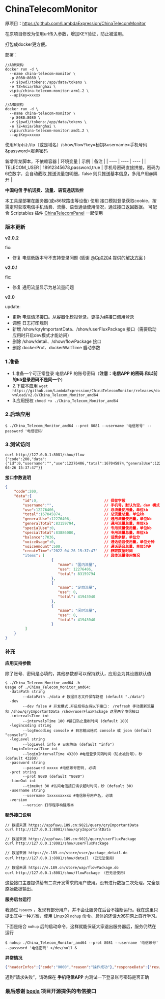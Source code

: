 # ChinaTelecomMonitor 

原项目：https://github.com/LambdaExpression/ChinaTelecomMonitor

在原项目修改为使用url传入参数，增加KEY验证，防止被滥用。

打包成docker更方便。

部署：
```
//ARM架构
docker run -d \
  --name china-telecom-monitor \
  -p 8080:8080 \
  -v $(pwd)/tokens:/app/data/tokens \
  -e TZ=Asia/Shanghai \
  vipiu/china-telecom-monitor:arm1.2 \
  --apiKey=xxxxx

//AMD架构
docker run -d \
  --name china-telecom-monitor \
  -p 8080:8080 \
  -v $(pwd)/tokens:/app/data/tokens \
  -e TZ=Asia/Shanghai \
  vipiu/china-telecom-monitor:amd1.2 \
  --apiKey=xxxxx
```

使用http(s)://ip（或是域名）/show/flow?key=秘钥&username=手机号码&password=服务密码

新增青龙脚本，不依赖容器
|  环境变量   | 示例  | 备注  |
|  ----  | ----  | ----  |
| TELECOM_USER  | 18912345678,password,true | 手机号密码直接拼接，密码为6位数字，会自动截取,推送流量包明细，false 则只推送基本信息，多用户用@隔开 |


**中国电信 手机话费、流量、语音通话监控**

本工具是部署在服务器(或x86软路由等设备) 使用 接口模拟登录获取cookie，按需定时获取电信手机话费、流量、语音通话使用情况，通过接口返回数据。
可配合 Scriptables 插件 [ChinaTelecomPanel](https://lambdaexpression.github.io/ScriptablesComponent/ChinaTelecomPanel/) 一起使用


### 版本更新


**v2.0.2**

fix:
- 修复 电信低版本号不支持登录问题 (感谢 [@Cp0204](https://github.com/Cp0204) 提供的[解决方案](https://github.com/LambdaExpression/ChinaTelecomMonitor/issues/27#issuecomment-2954163738) )

**v2.0.1**

fix:
- 修复 通用流量显示为总流量问题

**v2.0**

update:
- 更新 电信请求接口。从容器化模拟登录，更换为纯接口调用登录
- 调整 日志打印规则
- 新增 /show/qryImportantData、/show/userFluxPackage 接口（需要启动应用时开启dev模式才能访问）
- 删除 /show/detail、/show/flowPackage 接口
- 删除 dockerProt、dockerWaitTime 启动参数

### 1.准备

- 1.准备一个可正常登录 电信APP 的账号密码（**注意：电信APP 的密码 和以前的h5登录密码不是同一个**）
- 2.下载本应用 `wget https://github.com/LambdaExpression/ChinaTelecomMonitor/releases/download/v2.0/China_Telecom_Monitor_amd64`
- 3.应用授权 `chmod +x ./China_Telecom_Monitor_amd64`

### 2.启动应用

```shell
$ ./China_Telecom_Monitor_amd64 --prot 8081 --username '电信账号' --password '电信密码'
```

### 3.测试访问

```shell
curl http://127.0.0.1:8081/show/flow
{"code":200,"data":{"id":0,"username":"","use":12276406,"total":167045874,"generalUse":12276406,"generalTotal":83159794,"specialUse":0,"specialTotal":83886080,"balance":7036,"voiceUsage":0,"voiceAmount":500,"createTime":"2022-04-26 15:37:47"}}
```
**接口参数说明**

```json
{
    "code":200,
    "data":{
        "id":0,                              // 保留字段
        "username":"",                       // 手机号，默认为空，dev 模式下脱敏显示
        "use":12276406,                      // 总流量使用量，单位kb
        "total":167045874,                   // 总流量总量，单位kb
        "generalUse":12276406,               // 通用流量使用量，单位kb
        "generalTotal":83159794,             // 通用流量总量，单位kb
        "specialUse":0,                      // 专用流量使用量，单位kb
        "specialTotal":83886080,             // 专用流量总量，单位kb
        "balance":7036,                      // 话费余额，单位分
        "voiceUsage":0,                      // 通话语音使用量，单位分钟
        "voiceAmount":500,                   // 通话语音总量，单位分钟
        "createTime":"2022-04-26 15:37:47"   // 获取数据时间
        "items": [                           // 具体流量使用情况
                     {
                        "name": "国内流量",
                        "use": 12276406,
                        "total": 83159794
                     },
                     {
                        "name": "定向流量",
                        "use": 0,
                        "total": 41943040
                     },
                     {
                        "name": "闲时流量",
                        "use": 0,
                        "total": 41943040
                     }
         ]
    }
}
```

### 补充

**应用支持参数**

除了账号、密码是必填的，其他参数都可以保持默认，应用会为其设置默认值

```shell
$ ./China_Telecom_Monitor_amd64 -h
Usage of ./China_Telecom_Monitor_amd64:
  -dataPath string
    	--dataPath ./data # 数据日志文件保存路径 (default "./data")
  -dev
    	--dev false # 开发模式,开启后将支持以下接口： /refresh 手动更新流量 和 /show/qryImportantData /show/userFluxPackage 这里两个电信接口
  -intervalsTime int
    	--intervalsTime 180 #接口防止重刷时间 (default 180)
  -logEncoding string
    	--logEncoding console # 日志输出格式 console 或 json (default "console")
  -logLevel string
    	--logLevel info # 日志等级 (default "info")
  -loginIntervalTime int
    	--loginIntervalTime 43200 #电信登录间隔时间（防止被封号），秒 (default 43200)
  -password string
    	--password xxxxx #电信账号密码, 必填
  -prot string
    	--prot 8080 (default "8080")
  -timeOut int
    	--timeOut 30 #访问电信接口请求超时时间，秒 (default 30)
  -username string
    	--username 1xxxxxxxxxx #电信账号用户名, 必填
  -version
    	--version 打印程序构建版本

```

**额外接口说明**


```
// 数据来源 https://appfuwu.189.cn:9021/query/qryImportantData
curl http://127.0.0.1:8081/show/qryImportantData

// 数据来源 https://appfuwu.189.cn:9021/query/userFluxPackage
curl http://127.0.0.1:8081/show/userFluxPackage

// 数据来源 https://e.189.cn/store/user/package_detail.do
curl http://127.0.0.1:8081/show/detail （已无法使用）

// 数据来源 https://e.189.cn/store/wap/flowPackage.do
curl http://127.0.0.1:8081/show/flowPackage （已无法使用）
```

这些接口主要提供给有二次开发需求的用户使用。没有进行数据二次处理，完全是原始数据输出。

**服务后台运行**

我通过 issues ，发现有部分用户，并不会让服务在后台不挂断运行。我在这里只提出其中一种方案，使用 Linux的 `nohup` 命令。具体的还请大家在网上自行学习。

下面是结合 `nohup` 后的启动命令，这样就能保证大家退出服务器后，服务仍然在运行
```
$ nohup ./China_Telecom_Monitor_amd64 --prot 8081 --username '电信账号' --password '电信密码' >/dev/null &
```

**异常情况**


```json
{"headerInfos":{"code":"0000","reason":"操作成功"},"responseData":{"resultCode":"1000","resultDesc":"请求失败","attach":"","data":null}}
```
遇到“请求失败”，请确保在 **手机电信APP** 内测试一下登录账号密码是否正确


### 最后感谢 [boxjs](https://github.com/gsons/boxjs) 项目开源提供的电信接口

